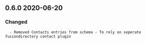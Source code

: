 ## 0.6.0 2020-06-20 <dave at tiredofit dot ca>

   ### Changed
      - Removed Contacts entries from schema - To rely on seperate fusiondirectory contact plugin




